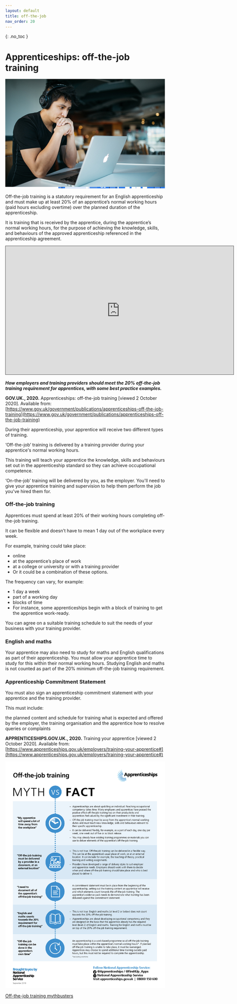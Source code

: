 ```yaml
---
layout: default
title: off-the-job
nav_order: 20
---
```


{: .no_toc }

# Apprenticeships: off-the-job training

![otj Banner](images/otj.png)

Off-the-job training is a statutory requirement for an English apprenticeship and must make up at least 20% of an apprentice’s normal working hours (paid hours excluding overtime) over the planned duration of the apprenticeship.

It is training that is received by the apprentice, during the apprentice’s normal working hours, for the purpose of achieving the knowledge, skills, and behaviours of the approved apprenticeship referenced in the apprenticeship agreement.

<iframe src="https://solent.cloud.panopto.eu/Panopto/Pages/Embed.aspx?id=98b43793-d754-413e-91fe-adc4012d443f&autoplay=false&offerviewer=true&showtitle=true&showbrand=true&captions=true&interactivity=all" height="405" width="720" style="border: 1px solid #464646;" allowfullscreen allow="autoplay"></iframe>

***How employers and training providers should meet the 20% off-the-job training requirement for apprentices, with some best practice examples.***

**GOV.UK., 2020.** Apprenticeships: off-the-job training [viewed 2 October 2020]. 
Available from: [https://www.gov.uk/government/publications/apprenticeships-off-the-job-training](https://www.gov.uk/government/publications/apprenticeships-off-the-job-training)

During their apprenticeship, your apprentice will receive two different types of training.

‘Off-the-job’ training is delivered by a training provider during your apprentice's normal working hours.

This training will teach your apprentice the knowledge, skills and behaviours set out in the apprenticeship standard so they can achieve occupational competence.

‘On-the-job’ training will be delivered by you, as the employer. You'll need to give your apprentice training and supervision to help them perform the job you've hired them for.

### Off-the-job training
Apprentices must spend at least 20% of their working hours completing off-the-job training.

It can be flexible and doesn’t have to mean 1 day out of the workplace every week.

For example, training could take place:

* online
* at the apprentice’s place of work
* at a college or university or with a training provider
* Or it could be a combination of these options.

The frequency can vary, for example:

* 1 day a week
* part of a working day
* blocks of time
* For instance, some apprenticeships begin with a block of training to get the apprentice work-ready.

You can agree on a suitable training schedule to suit the needs of your business with your training provider.

### English and maths
Your apprentice may also need to study for maths and English qualifications as part of their apprenticeship.
You must allow your apprentice time to study for this within their normal working hours.
Studying English and maths is not counted as part of the 20% minimum off-the-job training requirement.

### Apprenticeship Commitment Statement
You must also sign an apprenticeship commitment statement with your apprentice and the training provider.

This must include:

the planned content and schedule for training
what is expected and offered by the employer, the training organisation and the apprentice
how to resolve queries or complaints


**APPRENTICESHIPS.GOV.UK., 2020.** Training your apprentice [viewed 2 October 2020].
Available from: [https://www.apprenticeships.gov.uk/employers/training-your-apprentice#](https://www.apprenticeships.gov.uk/employers/training-your-apprentice#)

![Off-the-job-Myths-Facts](images/Off-the-job-Myths-Facts-130919.jpg)

[Off-the-job training mythbusters](https://assets.publishing.service.gov.uk/government/uploads/system/uploads/attachment_data/file/831594/Off-the-job-Myths-Facts-130919.pdf)



